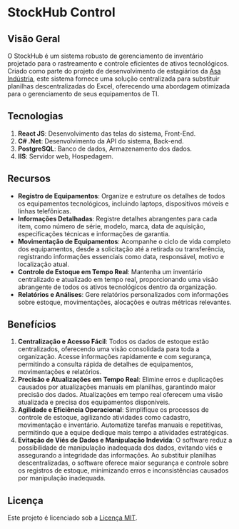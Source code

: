  <h1>StockHub Control</h1>

<h2>Visão Geral</h2>

<p>O StockHub  é um sistema robusto de gerenciamento de inventário projetado para o rastreamento e controle eficientes de ativos tecnológicos. Criado como parte do projeto de desenvolvimento de estagiários da <a href="https://www.asanet.com.br/">Asa Indústria</a>, este sistema fornece uma solução centralizada para substituir planilhas descentralizadas do Excel, oferecendo uma abordagem otimizada para o gerenciamento de seus equipamentos de TI.</p>

<h2>Tecnologias</h2>

<ol>
        <li><strong>React JS</strong>: Desenvolvimento das telas do sistema, Front-End.</li>
        <li><strong>C# .Net</strong>: Desenvolvimento da API do sistema, Back-end.</li>
        <li><strong>PostgreSQL</strong>: Banco de dados, Armazenamento dos dados.</li>
        <li><strong>IIS</strong>: Servidor web, Hospedagem.</li>
    </ol>

<h2>Recursos</h2>

 <ul>
        <li><strong>Registro de Equipamentos</strong>: Organize e estruture os detalhes de todos os equipamentos tecnológicos, incluindo laptops, dispositivos móveis e linhas telefônicas.</li>
        <li><strong>Informações Detalhadas</strong>: Registre detalhes abrangentes para cada item, como número de série, modelo, marca, data de aquisição, especificações técnicas e informações de garantia.</li>
        <li><strong>Movimentação de Equipamentos</strong>: Acompanhe o ciclo de vida completo dos equipamentos, desde a solicitação até a retirada ou transferência, registrando informações essenciais como data, responsável, motivo e localização atual.</li>
        <li><strong>Controle de Estoque em Tempo Real</strong>: Mantenha um inventário centralizado e atualizado em tempo real, proporcionando uma visão abrangente de todos os ativos tecnológicos dentro da organização.</li>
        <li><strong>Relatórios e Análises</strong>: Gere relatórios personalizados com informações sobre estoque, movimentações, alocações e outras métricas relevantes.</li>
    </ul>

 <h2>Benefícios</h2>

<ol>
        <li><strong>Centralização e Acesso Fácil</strong>: Todos os dados de estoque estão centralizados, oferecendo uma visão consolidada para toda a organização. Acesse informações rapidamente e com segurança, permitindo a consulta rápida de detalhes de equipamentos, movimentações e relatórios.</li>
        <li><strong>Precisão e Atualizações em Tempo Real</strong>: Elimine erros e duplicações causados por atualizações manuais em planilhas, garantindo maior precisão dos dados. Atualizações em tempo real oferecem uma visão atualizada e precisa dos equipamentos disponíveis.</li>
        <li><strong>Agilidade e Eficiência Operacional</strong>: Simplifique os processos de controle de estoque, agilizando atividades como cadastro, movimentação e inventário. Automatize tarefas manuais e repetitivas, permitindo que a equipe dedique mais tempo a atividades estratégicas.</li>
        <li><strong>Evitação de Viés de Dados e Manipulação Indevida</strong>: O software reduz a possibilidade de manipulação inadequada dos dados, evitando viés e assegurando a integridade das informações. Ao substituir planilhas descentralizadas, o software oferece maior segurança e controle sobre os registros de estoque, minimizando erros e inconsistências causados por manipulação inadequada.</li>
    </ol>
    
<h2>Licença</h2>
 <p>Este projeto é licenciado sob a <a href="LICENSE">Licença MIT</a>.</p>

